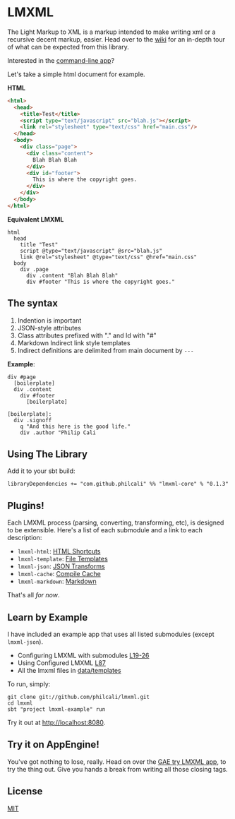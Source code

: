 # LMXML

The Light Markup to XML is a markup intended to make writing
xml or a recursive decent markup, easier. Head over to the
[wiki](https://github.com/philcali/lmxml/wiki) for an in-depth
tour of what can be expected from this library.

Interested in the [command-line app](https://github.com/philcali/lmxml/tree/master/app)?

Let's take a simple html document for example.

__HTML__

```html
<html>
  <head>
    <title>Test</title>
    <script type="text/javascript" src="blah.js"></script>
    <link rel="stylesheet" type="text/css" href="main.css"/>
  </head>
  <body>
    <div class="page">
      <div class="content">
        Blah Blah Blah
      </div>
      <div id="footer">
        This is where the copyright goes.
      </div>
    </div>
  </body>
</html>
```

__Equivalent LMXML__

```
html
  head
    title "Test"
    script @type="text/javascript" @src="blah.js"
    link @rel="stylesheet" @type="text/css" @href="main.css"
  body
    div .page
      div .content "Blah Blah Blah"
      div #footer "This is where the copyright goes."
```

## The syntax

1. Indention is important
2. JSON-style attributes
3. Class attributes prefixed with "." and Id with "#"
4. Markdown Indirect link style templates
5. Indirect definitions are delimited from main document by `---`

__Example__:

```
div #page
  [boilerplate]
  div .content
    div #footer
      [boilerplate]

[boilerplate]:
  div .signoff
    q "And this here is the good life."
    div .author "Philip Cali
```

## Using The Library

Add it to your sbt build:

```
libraryDependencies += "com.github.philcali" %% "lmxml-core" % "0.1.3"
```

## Plugins!

Each LMXML process (parsing, converting, transforming, etc), is
designed to be extensible. Here's a list of each submodule and a link
to each description:

- `lmxml-html`: [HTML Shortcuts](https://github.com/philcali/lmxml/wiki/HTML-Shortcuts)
- `lmxml-template`: [File Templates](https://github.com/philcali/lmxml/wiki/File-Templates)
- `lmxml-json`: [JSON Transforms](https://github.com/philcali/lmxml/wiki/JSON-Transforms)
- `lmxml-cache`: [Compile Cache](https://github.com/philcali/lmxml/wiki/Compile-Cache)
- `lmxml-markdown`: [Markdown](https://github.com/philcali/lmxml/wiki/Markdown-Integration)

That's all _for now_.

## Learn by Example

I have included an example app that uses all listed submodules (except `lmxml-json`).

- Configuring LMXML with submodules [L19-26](https://github.com/philcali/lmxml/blob/master/example/src/main/scala/server.scala#L19)
- Using Configured LMXML [L87](https://github.com/philcali/lmxml/blob/master/example/src/main/scala/server.scala#L87)
- All the lmxml files in [data/templates](https://github.com/philcali/lmxml/tree/master/example/data/templates)

To run, simply:

```
git clone git://github.com/philcali/lmxml.git
cd lmxml
sbt "project lmxml-example" run
```

Try it out at [http://localhost:8080](http://localhost:8080).

## Try it on AppEngine!

You've got nothing to lose, really. Head on over the [GAE try LMXML app][try-lmxml],
to try the thing out. Give you hands a break from writing all those closing
tags.

## License

[MIT]

[MIT]: https://github.com/philcali/lmxml/blob/master/LICENSE
[try-lmxml]: http://try-lmxml.appspot.com/
